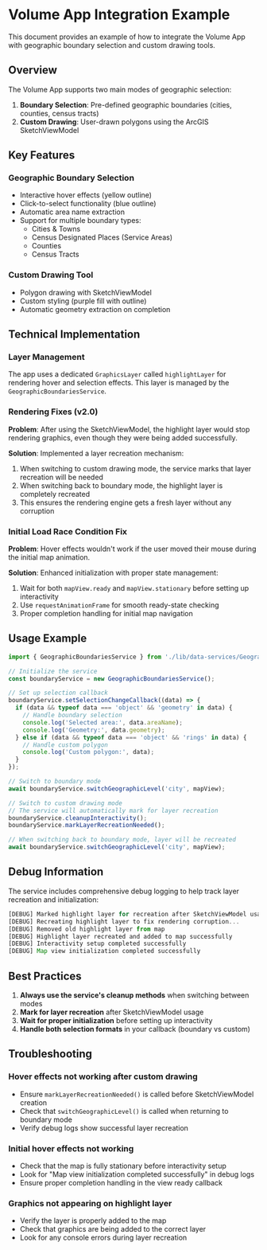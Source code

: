 # Volume App Integration Example

This document provides an example of how to integrate the Volume App with geographic boundary selection and custom drawing tools.

## Overview

The Volume App supports two main modes of geographic selection:
1. **Boundary Selection**: Pre-defined geographic boundaries (cities, counties, census tracts)
2. **Custom Drawing**: User-drawn polygons using the ArcGIS SketchViewModel

## Key Features

### Geographic Boundary Selection
- Interactive hover effects (yellow outline)
- Click-to-select functionality (blue outline)
- Automatic area name extraction
- Support for multiple boundary types:
  - Cities & Towns
  - Census Designated Places (Service Areas)
  - Counties
  - Census Tracts

### Custom Drawing Tool
- Polygon drawing with SketchViewModel
- Custom styling (purple fill with outline)
- Automatic geometry extraction on completion

## Technical Implementation

### Layer Management
The app uses a dedicated `GraphicsLayer` called `highlightLayer` for rendering hover and selection effects. This layer is managed by the `GeographicBoundariesService`.

### Rendering Fixes (v2.0)
**Problem**: After using the SketchViewModel, the highlight layer would stop rendering graphics, even though they were being added successfully.

**Solution**: Implemented a layer recreation mechanism:
1. When switching to custom drawing mode, the service marks that layer recreation will be needed
2. When switching back to boundary mode, the highlight layer is completely recreated
3. This ensures the rendering engine gets a fresh layer without any corruption

### Initial Load Race Condition Fix
**Problem**: Hover effects wouldn't work if the user moved their mouse during the initial map animation.

**Solution**: Enhanced initialization with proper state management:
1. Wait for both `mapView.ready` and `mapView.stationary` before setting up interactivity
2. Use `requestAnimationFrame` for smooth ready-state checking
3. Proper completion handling for initial map navigation

## Usage Example

```typescript
import { GeographicBoundariesService } from './lib/data-services/GeographicBoundariesService';

// Initialize the service
const boundaryService = new GeographicBoundariesService();

// Set up selection callback
boundaryService.setSelectionChangeCallback((data) => {
  if (data && typeof data === 'object' && 'geometry' in data) {
    // Handle boundary selection
    console.log('Selected area:', data.areaName);
    console.log('Geometry:', data.geometry);
  } else if (data && typeof data === 'object' && 'rings' in data) {
    // Handle custom polygon
    console.log('Custom polygon:', data);
  }
});

// Switch to boundary mode
await boundaryService.switchGeographicLevel('city', mapView);

// Switch to custom drawing mode
// The service will automatically mark for layer recreation
boundaryService.cleanupInteractivity();
boundaryService.markLayerRecreationNeeded();

// When switching back to boundary mode, layer will be recreated
await boundaryService.switchGeographicLevel('city', mapView);
```

## Debug Information

The service includes comprehensive debug logging to help track layer recreation and initialization:

```javascript
[DEBUG] Marked highlight layer for recreation after SketchViewModel usage
[DEBUG] Recreating highlight layer to fix rendering corruption...
[DEBUG] Removed old highlight layer from map
[DEBUG] Highlight layer recreated and added to map successfully
[DEBUG] Interactivity setup completed successfully
[DEBUG] Map view initialization completed successfully
```

## Best Practices

1. **Always use the service's cleanup methods** when switching between modes
2. **Mark for layer recreation** after SketchViewModel usage
3. **Wait for proper initialization** before setting up interactivity
4. **Handle both selection formats** in your callback (boundary vs custom)

## Troubleshooting

### Hover effects not working after custom drawing
- Ensure `markLayerRecreationNeeded()` is called before SketchViewModel creation
- Check that `switchGeographicLevel()` is called when returning to boundary mode
- Verify debug logs show successful layer recreation

### Initial hover effects not working
- Check that the map is fully stationary before interactivity setup
- Look for "Map view initialization completed successfully" in debug logs
- Ensure proper completion handling in the view ready callback

### Graphics not appearing on highlight layer
- Verify the layer is properly added to the map
- Check that graphics are being added to the correct layer
- Look for any console errors during layer recreation